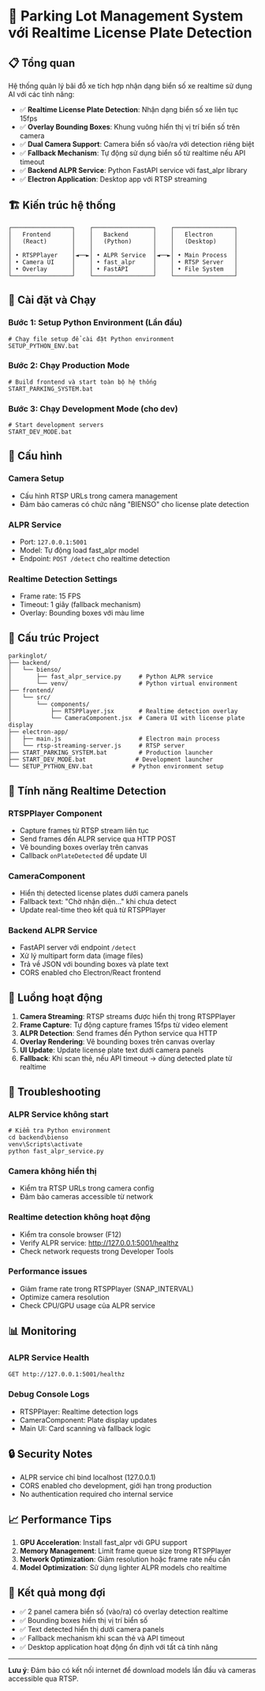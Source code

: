 # 🚗 Parking Lot Management System với Realtime License Plate Detection

## 📋 Tổng quan

Hệ thống quản lý bãi đỗ xe tích hợp nhận dạng biển số xe realtime sử dụng AI với các tính năng:

- ✅ **Realtime License Plate Detection**: Nhận dạng biển số xe liên tục 15fps
- ✅ **Overlay Bounding Boxes**: Khung vuông hiển thị vị trí biển số trên camera
- ✅ **Dual Camera Support**: Camera biển số vào/ra với detection riêng biệt  
- ✅ **Fallback Mechanism**: Tự động sử dụng biển số từ realtime nếu API timeout
- ✅ **Backend ALPR Service**: Python FastAPI service với fast_alpr library
- ✅ **Electron Application**: Desktop app với RTSP streaming

## 🏗️ Kiến trúc hệ thống

```
┌─────────────────┐    ┌─────────────────┐    ┌─────────────────┐
│   Frontend      │    │   Backend       │    │   Electron      │
│   (React)       │    │   (Python)      │    │   (Desktop)     │
│                 │    │                 │    │                 │
│ • RTSPPlayer    │◄──►│ • ALPR Service  │◄──►│ • Main Process  │
│ • Camera UI     │    │ • fast_alpr     │    │ • RTSP Server   │
│ • Overlay       │    │ • FastAPI       │    │ • File System   │
└─────────────────┘    └─────────────────┘    └─────────────────┘
```

## 🚀 Cài đặt và Chạy

### Bước 1: Setup Python Environment (Lần đầu)

```batch
# Chạy file setup để cài đặt Python environment
SETUP_PYTHON_ENV.bat
```

### Bước 2: Chạy Production Mode

```batch
# Build frontend và start toàn bộ hệ thống
START_PARKING_SYSTEM.bat
```

### Bước 3: Chạy Development Mode (cho dev)

```batch
# Start development servers
START_DEV_MODE.bat
```

## 🔧 Cấu hình

### Camera Setup
- Cấu hình RTSP URLs trong camera management
- Đảm bảo cameras có chức năng "BIENSO" cho license plate detection

### ALPR Service
- Port: `127.0.0.1:5001`
- Model: Tự động load fast_alpr model
- Endpoint: `POST /detect` cho realtime detection

### Realtime Detection Settings
- Frame rate: 15 FPS
- Timeout: 1 giây (fallback mechanism)
- Overlay: Bounding boxes với màu lime

## 📁 Cấu trúc Project

```
parkinglot/
├── backend/
│   └── bienso/
│       ├── fast_alpr_service.py     # Python ALPR service
│       └── venv/                    # Python virtual environment
├── frontend/
│   └── src/
│       └── components/
│           ├── RTSPPlayer.jsx       # Realtime detection overlay
│           └── CameraComponent.jsx  # Camera UI with license plate display
├── electron-app/
│   ├── main.js                      # Electron main process
│   └── rtsp-streaming-server.js     # RTSP server
├── START_PARKING_SYSTEM.bat         # Production launcher
├── START_DEV_MODE.bat              # Development launcher
└── SETUP_PYTHON_ENV.bat           # Python environment setup
```

## 🎯 Tính năng Realtime Detection

### RTSPPlayer Component
- Capture frames từ RTSP stream liên tục
- Send frames đến ALPR service qua HTTP POST
- Vẽ bounding boxes overlay trên canvas
- Callback `onPlateDetected` để update UI

### CameraComponent
- Hiển thị detected license plates dưới camera panels
- Fallback text: "Chờ nhận diện..." khi chưa detect
- Update real-time theo kết quả từ RTSPPlayer

### Backend ALPR Service
- FastAPI server với endpoint `/detect`
- Xử lý multipart form data (image files)
- Trả về JSON với bounding boxes và plate text
- CORS enabled cho Electron/React frontend

## 🔄 Luồng hoạt động

1. **Camera Streaming**: RTSP streams được hiển thị trong RTSPPlayer
2. **Frame Capture**: Tự động capture frames 15fps từ video element
3. **ALPR Detection**: Send frames đến Python service qua HTTP
4. **Overlay Rendering**: Vẽ bounding boxes trên canvas overlay
5. **UI Update**: Update license plate text dưới camera panels
6. **Fallback**: Khi scan thẻ, nếu API timeout → dùng detected plate từ realtime

## 🐛 Troubleshooting

### ALPR Service không start
```batch
# Kiểm tra Python environment
cd backend\bienso
venv\Scripts\activate
python fast_alpr_service.py
```

### Camera không hiển thị
- Kiểm tra RTSP URLs trong camera config
- Đảm bảo cameras accessible từ network

### Realtime detection không hoạt động
- Kiểm tra console browser (F12) 
- Verify ALPR service: http://127.0.0.1:5001/healthz
- Check network requests trong Developer Tools

### Performance issues
- Giảm frame rate trong RTSPPlayer (SNAP_INTERVAL)
- Optimize camera resolution
- Check CPU/GPU usage của ALPR service

## 📊 Monitoring

### ALPR Service Health
```bash
GET http://127.0.0.1:5001/healthz
```

### Debug Console Logs
- RTSPPlayer: Realtime detection logs
- CameraComponent: Plate display updates  
- Main UI: Card scanning và fallback logic

## 🔒 Security Notes

- ALPR service chỉ bind localhost (127.0.0.1)
- CORS enabled cho development, giới hạn trong production
- No authentication required cho internal service

## 📈 Performance Tips

1. **GPU Acceleration**: Install fast_alpr với GPU support
2. **Memory Management**: Limit frame queue size trong RTSPPlayer  
3. **Network Optimization**: Giảm resolution hoặc frame rate nếu cần
4. **Model Optimization**: Sử dụng lighter ALPR models cho realtime

## 🎉 Kết quả mong đợi

- ✅ 2 panel camera biển số (vào/ra) có overlay detection realtime
- ✅ Bounding boxes hiển thị vị trí biển số 
- ✅ Text detected hiển thị dưới camera panels
- ✅ Fallback mechanism khi scan thẻ và API timeout
- ✅ Desktop application hoạt động ổn định với tất cả tính năng

---

**Lưu ý**: Đảm bảo có kết nối internet để download models lần đầu và cameras accessible qua RTSP.
